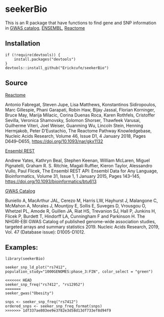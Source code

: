 # seekerBio
This is an R package that have functions to find gene and SNP information in [GWAS catalog](https://www.ebi.ac.uk/gwas/), [ENSEMBL](https://www.ensembl.org/info/docs/api/index.html), [Reactome](https://reactome.org) 

## Installation

```
if (!require(devtools)) {
    install.packages("devtools")
}
devtools::install_github("Erickcufe/seekerBio")
```

## Source
[Reactome](https://reactome.org)

Antonio Fabregat, Steven Jupe, Lisa Matthews, Konstantinos Sidiropoulos, Marc Gillespie, Phani Garapati, Robin Haw, Bijay Jassal, Florian Korninger, Bruce May, Marija Milacic, Corina Duenas Roca, Karen Rothfels, Cristoffer Sevilla, Veronica Shamovsky, Solomon Shorser, Thawfeek Varusai, Guilherme Viteri, Joel Weiser, Guanming Wu, Lincoln Stein, Henning Hermjakob, Peter D’Eustachio, The Reactome Pathway Knowledgebase, Nucleic Acids Research, Volume 46, Issue D1, 4 January 2018, Pages D649–D655, https://doi.org/10.1093/nar/gkx1132

[Ensembl REST](https://rest.ensembl.org)

Andrew Yates, Kathryn Beal, Stephen Keenan, William McLaren, Miguel Pignatelli, Graham R. S. Ritchie, Magali Ruffier, Kieron Taylor, Alessandro Vullo, Paul Flicek, The Ensembl REST API: Ensembl Data for Any Language, Bioinformatics, Volume 31, Issue 1, 1 January 2015, Pages 143–145, https://doi.org/10.1093/bioinformatics/btu613

[GWAS Catalog](https://www.ebi.ac.uk/gwas/)

Buniello A, MacArthur JAL, Cerezo M, Harris LW, Hayhurst J, Malangone C, McMahon A, Morales J, Mountjoy E, Sollis E, Suveges D, Vrousgou O, Whetzel PL, Amode R, Guillen JA, Riat HS, Trevanion SJ, Hall P, Junkins H, Flicek P, Burdett T, Hindorff LA, Cunningham F and Parkinson H.
The NHGRI-EBI GWAS Catalog of published genome-wide association studies, targeted arrays and summary statistics 2019.
Nucleic Acids Research, 2019, Vol. 47 (Database issue): D1005-D1012.


## Examples:
```{r}
library(seekerBio)
```
```{r}
seeker_snp_ld_plot("rs7412", population_study="1000GENOMES:phase_3:FIN", color_select = "green")
```

```{r}
<<<<<<< HEAD
seeker_snp_freq("rs7412", "rs12952")
=======
seeker_gwas("Obesity")
```
```{r}
snps <- seeker_snp_freq("rs7412")
ordered_snps <- seeker_snp_freq_format(snps)
>>>>>>> 1df337ae803ee9e3782e3d58d13df733ef8d94f9
```
